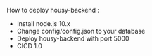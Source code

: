 How to deploy housy-backend :
- Install node.js 10.x
- Change config/config.json to your database
- Deploy housy-backend with port 5000
- CICD 1.0

